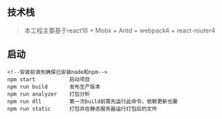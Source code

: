 ## 技术栈
> 本工程主要基于react16 + Mobx + Antd + webpack4 + react-router4

## 启动

```
<!--安装前请先确保已安装node和npm-->
npm start           启动项目
npm run build       发布生产版本
npm run analyzer    打包分析
npm run dll         第一次build前需先运行此命令，依赖更新也要
npm run static      打包并在静态服务器运行打包后的文件
